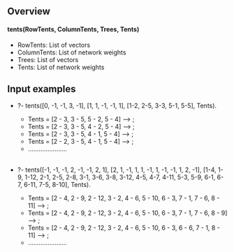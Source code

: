## Overview

#### tents(RowTents, ColumnTents, Trees, Tents)
- RowTents: List of vectors
- ColumnTents: List of network weights
- Trees: List of vectors
- Tents: List of network weights


## Input examples

- ?- tents([0, -1, -1, 3, -1], [1, 1, -1, -1, 1], [1-2, 2-5, 3-3, 5-1, 5-5], Tents).
  * Tents = [2 - 3, 3 - 5, 5 - 2, 5 - 4] --> ;
  * Tents = [2 - 3, 3 - 5, 4 - 2, 5 - 4] --> ;
  * Tents = [2 - 3, 3 - 5, 4 - 1, 5 - 4] --> ;
  * Tents = [2 - 2, 3 - 5, 4 - 1, 5 - 4] --> ;
  * ......................  
  <br />
  
- ?- tents([-1, -1, -1, 2, -1, -1, 2, 1], [2, 1, -1, 1, 1, -1, 1, -1, -1, 1, 2, -1], [1-4, 1-9, 1-12, 2-1, 2-5, 2-8, 3-1, 3-6, 3-8, 3-12, 4-5, 4-7, 4-11, 5-3, 5-9, 6-1, 6-7, 6-11, 7-5, 8-10], Tents).
  * Tents = [2 - 4, 2 - 9, 2 - 12, 3 - 2, 4 - 6, 5 - 10, 6 - 3, 7 - 1, 7 - 6, 8 - 11] --> ;
  * Tents = [2 - 4, 2 - 9, 2 - 12, 3 - 2, 4 - 6, 5 - 10, 6 - 3, 7 - 1, 7 - 6, 8 - 9] --> ;
  * Tents = [2 - 4, 2 - 9, 2 - 12, 3 - 2, 4 - 6, 5 - 10, 6 - 3, 6 - 6, 7 - 1, 8 - 11] --> ;
  * ......................  
  <br />
  
